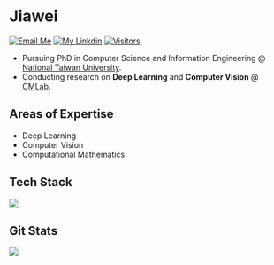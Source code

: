 # Jiawei

[![Email Me](https://img.shields.io/badge/Email%20Me-EA4335?logo=Gmail&logoColor=white&style=for-the-badge)](mailto:jw.liao1209@gmail.com)
[![My Linkdin](https://img.shields.io/badge/My%20Linkedin-%230077B5?logo=linkedin&logoColor=white&style=for-the-badge)](https://www.linkedin.com/in/jwliao1209/)
[![Visitors](https://api.visitorbadge.io/api/visitors?path=https%3A%2F%2Fgithub.com%2FJia-wei-liao&label=VISITORS&labelColor=%23dce775&countColor=%23697689)](https://visitorbadge.io/status?path=https%3A%2F%2Fgithub.com%2Fjwliao1209)

- Pursuing PhD in Computer Science and Information Engineering @ [National Taiwan University](https://www.csie.ntu.edu.tw/).  
- Conducting research on **Deep Learning** and **Computer Vision** @ [CMLab](https://www.cmlab.csie.ntu.edu.tw/new_cml_website/index.php).  


## Areas of Expertise

- Deep Learning 
- Computer Vision 
- Computational Mathematics


## Tech Stack

<p align="left">
  <a href="https://skillicons.dev">
    <img src="https://skillicons.dev/icons?i=py,matlab,pytorch,tensorflow,sklearn,c,vscode,git,github"/>
  </a>
</p>


## Git Stats

<p align="left">
  <a href="https://github.com/jwliao1209">
    <img src="https://github-stats-alpha.vercel.app/api?username=jwliao1209&cc=22272e&tc=37BCF6&ic=fff&bc=0000">
  </a>
</p>
